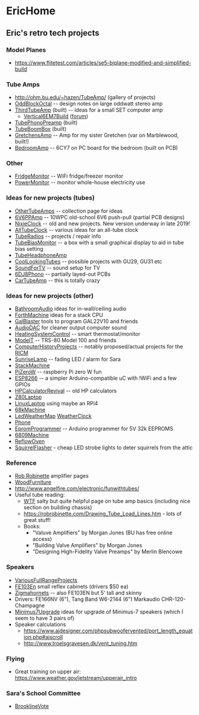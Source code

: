 # EricHome
## Eric's retro tech projects

### Model Planes

 * https://www.flitetest.com/articles/se5-biplane-modified-and-simplified-build


### Tube Amps
 * http://ohm.bu.edu/~hazen/TubeAmp/ (gallery of projects)
 * [OddBlockOctal](OddBlockOctal.md) -- design notes on large oddwatt stereo amp
 * [ThirdTubeAmp](ThirdTubeAmp.md) (built) -- ideas for a small SET computer amp
   * [Vertical6EM7Build](Vertical6EM7Build.md) ([forum](http://diyaudioprojects.com/Tubes/6EM7-SET-Amplifier/))
 * [TubePhonoPreamp](TubePhonoPreamp.md) (built)
 * [TubeBoomBox](TubeBoomBox.md) (built)
 * [GretchensAmp](GretchensAmp.md) -- Amp for my sister Gretchen (var on Marblewood, built!)
 * [BedroomAmp](BedroomAmp.md) -- 6CY7 on PC board for the bedroom (built on PCB)

### Other

 * [FridgeMonitor](FridgeMonitor.md) -- WiFi fridge/freezer monitor
 * [PowerMonitor](PowerMonitor.md) -- monitor whole-house electricity use

### Ideas for new projects (tubes)

 * [OtherTubeAmps](OtherTubeAmps.md) -- collection page for ideas
 * [6V6PPAmp](6V6PPAmp.md) -- 10WPC old-school 6V6 push-pull (partial PCB designs)
 * [NixieClock](NixieClock.md) -- old and new projects.  New version underway in late 2019!
 * [AllTubeClock](AllTubeClock.md) -- various ideas for an all-tube clock
 * [TubeRadios](TubeRadios.md) -- projects / repair info
 * [TubeBiasMonitor](TubeBiasMonitor.md) -- a box with a small graphical display to aid in tube bias setting
 * [TubeHeadphoneAmp](TubeHeadphoneAmp.md)
 * [CoolLookingTubes](CoolLookingTubes.md) -- possible projects with GU29, GU31 etc
 * [SoundForTV](SoundForTV.md) -- sound setup for TV
 * [6DJ8Phono](6DJ8Phono.md) -- partially layed-out PCBs
 * [CarTubeAmp](CarTubeAmp.md) -- this is totally crazy

### Ideas for new projects (other)

 * [BathroomAudio](BathroomAudio.md) ideas for in-wall/ceiling audio
 * [ForthMachine](ForthMachine.md) ideas for a stack CPU
 * [GalBlaster](GalBlaster.md) tools to program GAL22V10 and friends
 * [AudioDAC](AudioDAC.md) for cleaner output computer sound
 * [HeatingSystemControl](HeatingSystemControl.md) -- smart thermostat/monitor
 * [ModelT](ModelT.md) -- TRS-80 Model 100 and friends
 * [ComputerHistoryProjects](ComputerHistoryProjects.md) -- notably proposed/actual projects for the [RICM](http://www.ricomputermuseum.org/)
 * [SunriseLamp](SunriseLamp.md) -- fading LED / alarm for Sara
 * [StackMachine](StackMachine.md)
 * [PiZeroW](PiZeroW.md) -- raspberry Pi zero W fun
 * [ESP8266](ESP8266.md) -- a simpler Arduino-compatible uC with !WiFi and a few GPIOs
 * [HPCalculatorRevival](HPCalculatorRevival.md) -- old HP calculators
 * [Z80Laptop](Z80Laptop.md)
 * [LinuxLaptop](LinuxLaptop.md) using maybe an RPi4
 * [68kMachine](68kMachine.md)
 * [LedWeatherMap](LedWeatherMap.md) [WeatherClock](WeatherClock.md)
 * [Phone](http://bucms.bu.edu/twiki/bin/view/Main/DialPhone)
 * [EpromProgrammer](EpromProgrammer.md) -- Arduino programmer for 5V 32k EEPROMS
 * [6809Machine](6809Machine.md)
 * [ReflowOven](ReflowOven.md)
 * [SquirrelFlasher](SquirrelFlasher.md) - cheap LED strobe lights to deter squirrels from the attic

### Reference

 * [Rob Robinette](https://robrobinette.com/Amp_Stuff.htm) amplifier pages
 * [WoodFurniture](WoodFurniture.md)
 * http://www.angelfire.com/electronic/funwithtubes/
 * Useful tube reading:
   * [WTF](https://wtfamps.wordpress.com/welcome/) salty but quite helpful page on tube amp basics (including nice section on building chassis)
   * https://robrobinette.com/Drawing_Tube_Load_Lines.htm - lots of great stuff!
   * Books:
     * "Valuve Amplifiers" by Morgan Jones (BU has free online access)
     * "Building Valve Amplifiers" by Morgan Jones
     * "Designing High-Fidelity Valve Preamps" by Merlin Blencowe

### Speakers

 * [VariousFullRangeProjects](VariousFullRangeProjects.md)
 * [FE103En](http://diyaudioprojects.com/Speakers/Fostex-FE103En-Bass-Reflex-Speakers/) small reflex cabinets (drivers $50 ea)
 * [Zigmahornets](http://diyaudioprojects.com/Speakers/Fostex-FE103E-Zigmahornets/) -- also FE103EN but 5' tall and skinny
 * Drivers:  FE166NV (6"), Tang Band W6-2144 (6")  Markaudio CHR-120-Champagne
 * [Minimus7Upgrade](Minimus7Upgrade.md) ideas for upgrade of Minimus-7 speakers (which I seem to have 3 pairs of)
 * Speaker calculations
   * https://www.ajdesigner.com/phpsubwoofervented/port_length_equation.php#ajscroll
   * http://www.troelsgravesen.dk/vent_tuning.htm

### Flying

 * Great training on upper air: https://www.weather.gov/jetstream/upperair_intro

### Sara's School Committee

 * [BrooklineVote](BrooklineVote.md)

